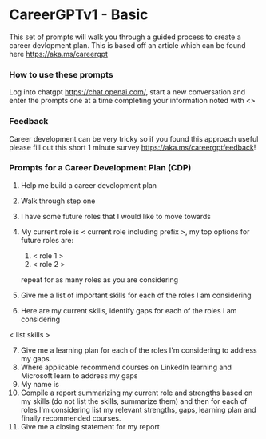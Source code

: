 # CareerGPTv1 - Basic

This set of prompts will walk you through a guided process to create a career devlopment plan. This is based off an article which can be found here https://aka.ms/careergpt

### How to use these prompts
Log into chatgpt https://chat.openai.com/, start a new conversation and enter the prompts one at a time completing your information noted with <>

### Feedback
Career development can be very tricky so if you found this approach useful please fill out this short 1 minute survey https://aka.ms/careergptfeedback!

### Prompts for a Career Development Plan (CDP)

1. Help me build a career development plan
2. Walk through step one
3. I have some future roles that I would like to move towards
4. My current role is < current role including prefix >, my top options for future roles are:


   1. < role 1 >
   2. < role 2 >


   repeat for as many roles as you are considering

5. Give me a list of important skills for each of the roles I am considering
6. Here are my current skills, identify gaps for each of the roles I am considering


< list skills >


7. Give me a learning plan for each of the roles I'm considering to address my gaps.
8. Where applicable recommend courses on LinkedIn learning and Microsoft learn to address my gaps
9. My name is <name>
10. Compile a report summarizing my current role and strengths based on my skills (do not list the skills, summarize them) and then for each of roles I'm considering list my relevant strengths, gaps, learning plan and finally recommended courses.
11. Give me a closing statement for my report
